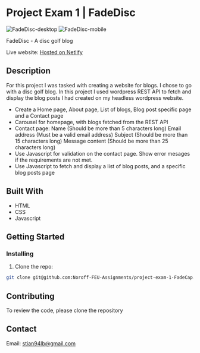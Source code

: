 # Project Exam 1 | FadeDisc

![FadeDisc-desktop](https://github.com/Noroff-FEU-Assignments/project-exam-1-FadeCap/assets/116163360/39dfe4bd-00c0-4776-9f92-9883abe3ccef)
![FadeDisc-mobile](https://github.com/Noroff-FEU-Assignments/project-exam-1-FadeCap/assets/116163360/1ffe5f9f-cfa6-435e-95f6-e9b5e8755867)


FadeDisc - A disc golf blog 

Live website: [Hosted on Netlify](https://project-exam-semester-1-stian.netlify.app/)

## Description

For this project I was tasked with creating a website for blogs. I chose to go with a disc golf blog.
In this project I used wordpress REST API to fetch and display the blog posts I had created on my headless wordpress website. 

- Create a Home page, About page, List of blogs, Blog post specific page and a Contact page
- Carousel for homepage, with blogs fetched from the REST API
- Contact page:
    Name (Should be more than 5 characters long)
    Email address (Must be a valid email address)
    Subject (Should be more than 15 characters long)
    Message content (Should be more than 25 characters long)
- Use Javascript for validation on the contact page. Show error mesages if the requirements are not met. 
- Use Javascript to fetch and display a list of blog posts, and a specific blog posts page

## Built With

- HTML
- CSS
- Javascript

## Getting Started

### Installing

1. Clone the repo:

```bash
git clone git@github.com:Noroff-FEU-Assignments/project-exam-1-FadeCap.git
```

## Contributing

To review the code, please clone the repository

## Contact

Email: stian94lb@gmail.com

